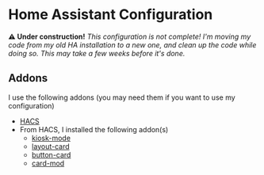 # Home Assistant Configuration

**⚠️ Under construction!** *This configuration is not complete! I'm moving my code from my old HA installation to a new one, and clean up the code while doing so. This may take a few weeks before it's done.*

## Addons
I use the following addons (you may need them if you want to use my configuration)
* [HACS](https://hacs.xyz/)
* From HACS, I installed the following addon(s)
    * [kiosk-mode](https://github.com/NemesisRE/kiosk-mode)
    * [layout-card](https://github.com/thomasloven/lovelace-layout-card)
    * [button-card](https://github.com/custom-cards/button-card)
    * [card-mod](https://github.com/thomasloven/lovelace-card-mod)
    
